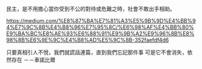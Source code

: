 民主，是不用擔心當你受到不公的對待或危難之時，社會不敢出手相助。

https://medium.com/%E8%87%BA%E7%81%A3%E5%9B%9D%E4%BB%94%E7%9C%8B%E4%B8%96%E7%95%8C/%E6%98%AF%E4%BB%80%E9%BA%BC%E8%AE%93%E6%88%91%E9%9B%A2%E9%96%8B%E8%98%8B%E6%9E%9C%E4%B8%AD%E5%9C%8B-352faefdf4d6


只要真相引人不悅，我們就謊話連篇，直到我們忘記那件事
可是它不會消失，依然存在
－－車諾比爾
